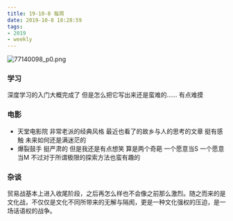 ```yaml
---
title: 19-10-8 每周
date: 2019-10-8 18:28:59
tags: 
- 2019
- weekly
---
```


![77140098_p0.png](https://i.loli.net/2019/10/08/bWIwtG97zpZOiqo.png)

<!-- more-->
### 学习
深度学习的入门大概完成了 但是怎么把它写出来还是蛮难的......
有点难摸

### 电影
- 天堂电影院 非常老派的经典风格 最近也看了的故乡与人的思考的文章 挺有感触 未来如何还是满迷茫的
- 爆裂鼓手 挺严肃的 但是我还是有点想笑 算是两个奇葩 一个愿意当S 一个愿意当M 不过对于所谓极限的探索方法也蛮有趣的

### 杂谈
贸易战基本上进入收尾阶段，之后再怎么样也不会像之前那么激烈。随之而来的是文化战，不仅仅是文化不同所带来的无解与隔阂，更是一种文化强权的压迫，是一场话语权的战争。
